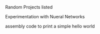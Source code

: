 Random Projects listed

Experimentation with Nueral Networks

assembly code to print a simple hello world 


